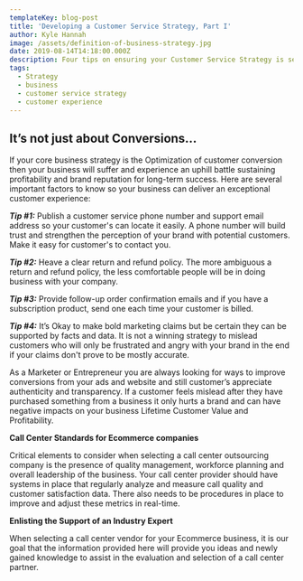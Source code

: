 ```yaml
---
templateKey: blog-post
title: 'Developing a Customer Service Strategy, Part I'
author: Kyle Hannah
image: /assets/definition-of-business-strategy.jpg
date: 2019-08-14T14:18:00.000Z
description: Four tips on ensuring your Customer Service Strategy is setup for Success
tags:
  - Strategy
  - business
  - customer service strategy
  - customer experience
---
```

## It’s not just about Conversions…

If your core business strategy is the Optimization of customer conversion then your business will suffer and experience an uphill battle sustaining profitability and brand reputation for long-term success. Here are several important factors to know so your business can deliver an exceptional customer experience:

_**Tip #1:**_ Publish a customer service phone number and support email address so your customer's can locate it easily. A phone number will build trust and strengthen the perception of your brand with potential customers. Make it easy for customer's to contact you.

_**Tip #2:**_ Heave a clear return and refund policy. The more ambiguous a return and refund policy, the less comfortable people will be in doing business with your company.

_**Tip #3:**_ Provide follow-up order confirmation emails and if you have a subscription product, send one each time your customer is billed.

_**Tip #4:**_ It’s Okay to make bold marketing claims but be certain they can be supported by facts and data. It is not a winning strategy to mislead customers who will only be frustrated and angry with your brand in the end if your claims don't prove to be mostly accurate.

As a Marketer or Entrepreneur you are always looking for ways to improve conversions from your ads and website and still customer’s appreciate authenticity and transparency. If a customer feels mislead after they have purchased something from a business it only hurts a brand and can have negative impacts on your business Lifetime Customer Value and Profitability.

**Call Center Standards for Ecommerce companies**

Critical elements to consider when selecting a call center outsourcing company is the presence of quality management, workforce planning and overall leadership of the business. Your call center provider should have systems in place that regularly analyze and measure call quality and customer satisfaction data. There also needs to be procedures in place to improve and adjust these metrics in real-time.

**Enlisting the Support of an Industry Expert**

When selecting a call center vendor for your Ecommerce business, it is our goal that the information provided here will provide you ideas and newly gained knowledge to assist in the evaluation and selection of a call center partner.
